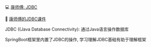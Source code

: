 :computer: [康师傅: JDBC](https://www.bilibili.com/video/BV1eJ411c7rf/?vd_source=c6866d088ad067762877e4b6b23ab9df)

:pencil: [康师傅的JDBC课件](./JDBC_KangShifu.md)



JDBC ((Java Database Connectivity): 通过Java语言操作数据库



SpringBoot框架里内置了JDBC的操作, 学习理解JDBC基础有助于理解框架

